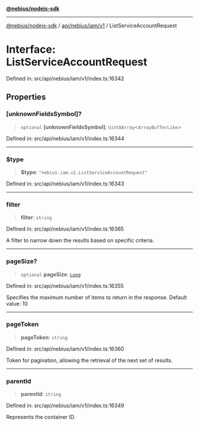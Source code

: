 [**@nebius/nodejs-sdk**](../../../../../README.md)

***

[@nebius/nodejs-sdk](../../../../../README.md) / [api/nebius/iam/v1](../README.md) / ListServiceAccountRequest

# Interface: ListServiceAccountRequest

Defined in: src/api/nebius/iam/v1/index.ts:16342

## Properties

### \[unknownFieldsSymbol\]?

> `optional` **\[unknownFieldsSymbol\]**: `Uint8Array`\<`ArrayBufferLike`\>

Defined in: src/api/nebius/iam/v1/index.ts:16344

***

### $type

> **$type**: `"nebius.iam.v1.ListServiceAccountRequest"`

Defined in: src/api/nebius/iam/v1/index.ts:16343

***

### filter

> **filter**: `string`

Defined in: src/api/nebius/iam/v1/index.ts:16365

A filter to narrow down the results based on specific criteria.

***

### pageSize?

> `optional` **pageSize**: [`Long`](../../../../../runtime/protos/core/classes/Long.md)

Defined in: src/api/nebius/iam/v1/index.ts:16355

Specifies the maximum number of items to return in the response.
 Default value: 10

***

### pageToken

> **pageToken**: `string`

Defined in: src/api/nebius/iam/v1/index.ts:16360

Token for pagination, allowing the retrieval of the next set of results.

***

### parentId

> **parentId**: `string`

Defined in: src/api/nebius/iam/v1/index.ts:16349

Represents the container ID.
